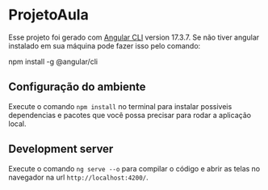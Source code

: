 # ProjetoAula

Esse projeto foi gerado com [Angular CLI](https://github.com/angular/angular-cli) version 17.3.7.
Se não tiver angular instalado em sua máquina pode fazer isso pelo comando: 

npm install -g @angular/cli

## Configuração do ambiente
Execute o comando `npm install` no terminal para instalar possiveis dependencias e pacotes que você possa precisar para rodar a aplicação local.

## Development server

Execute o comando `ng serve --o` para compilar o código e abrir as telas no navegador na url `http://localhost:4200/`. 
